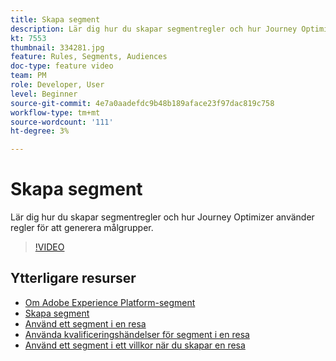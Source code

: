 ```yaml
---
title: Skapa segment
description: Lär dig hur du skapar segmentregler och hur Journey Optimizer använder regler för att generera målgrupper.
kt: 7553
thumbnail: 334281.jpg
feature: Rules, Segments, Audiences
doc-type: feature video
team: PM
role: Developer, User
level: Beginner
source-git-commit: 4e7a0aadefdc9b48b189aface23f97dac819c758
workflow-type: tm+mt
source-wordcount: '111'
ht-degree: 3%

---
```



# Skapa segment

Lär dig hur du skapar segmentregler och hur Journey Optimizer använder regler för att generera målgrupper.

>[!VIDEO](https://video.tv.adobe.com/v/334281?quality=12)

## Ytterligare resurser

* [Om Adobe Experience Platform-segment](https://experienceleague.adobe.com/docs/journey-optimizer/using/segment/segments/about-segments.html)
* [Skapa segment](https://experienceleague.adobe.com/docs/journey-optimizer/using/segment/segments/creating-a-segment.html)
* [Använd ett segment i en resa](https://experienceleague.adobe.com/docs/journey-optimizer/using/orchestrate-journeys/about-journey-building/read-segment.html)
* [Använda kvalificeringshändelser för segment i en resa](https://experienceleague.adobe.com/docs/journey-optimizer/using/orchestrate-journeys/about-journey-building/segment-qualification-events.html)
* [Använd ett segment i ett villkor när du skapar en resa](https://experienceleague.adobe.com/docs/journey-optimizer/using/orchestrate-journeys/about-journey-building/condition-activity.html?lang=en#using-a-segment)
